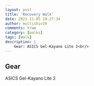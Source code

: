 ```yaml
---
layout: post
title: 'Recovery Walk'
date: 2021-11-05 19:27:34
author: multishiv19
comments: true
category: [walks]
tags: [Walk]
description: |
    Gear: ASICS Gel-Kayano Lite 2<br/>
---
```


## Gear
ASICS Gel-Kayano Lite 2



<div width='100%' class='strava-embed-placeholder' data-embed-type='activity' data-embed-id='6213682536'></div>
<script src='https://strava-embeds.com/embed.js'></script>
